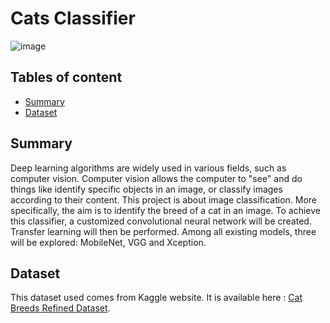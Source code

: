# Cats Classifier

![image](illustrations/cat_banner_readme.avif)

## Tables of content

- [Summary](#summary)
- [Dataset](#dataset)

## Summary

Deep learning algorithms are widely used in various fields, such as computer vision. Computer vision allows the computer to "see" and do things like identify specific objects in an image, or classify images according to their content.
This project is about image classification. More specifically, the aim is to identify the breed of a cat in an image. To achieve this classifier, a customized convolutional neural network will be created. Transfer learning will then be performed. Among all existing models, three will be explored: MobileNet, VGG and Xception.

## Dataset

This dataset used comes from Kaggle website. It is available here : [Cat Breeds Refined Dataset](https://www.kaggle.com/datasets/doctrinek/catbreedsrefined-7k).
